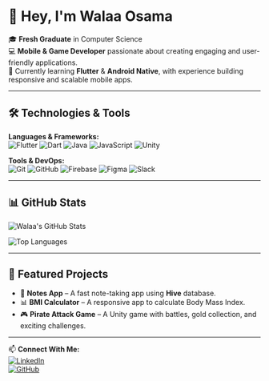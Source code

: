 # 👋 Hey, I'm **Walaa Osama**

🎓 **Fresh Graduate** in Computer Science  
💻 **Mobile & Game Developer** passionate about creating engaging and user-friendly applications.  
🚀 Currently learning **Flutter** & **Android Native**, with experience building responsive and scalable mobile apps.  

---

## 🛠 **Technologies & Tools**

**Languages & Frameworks:**  
![Flutter](https://img.shields.io/badge/-Flutter-02569B?style=flat&logo=flutter)
![Dart](https://img.shields.io/badge/-Dart-0175C2?style=flat&logo=dart)
![Java](https://img.shields.io/badge/-Java-007396?style=flat&logo=java)
![JavaScript](https://img.shields.io/badge/-JavaScript-F7DF1E?style=flat&logo=javascript)
![Unity](https://img.shields.io/badge/-Unity-100000?style=flat&logo=unity)

**Tools & DevOps:**  
![Git](https://img.shields.io/badge/-Git-F05032?style=flat&logo=git)
![GitHub](https://img.shields.io/badge/-GitHub-181717?style=flat&logo=github)
![Firebase](https://img.shields.io/badge/-Firebase-FFCA28?style=flat&logo=firebase)
![Figma](https://img.shields.io/badge/-Figma-F24E1E?style=flat&logo=figma)
![Slack](https://img.shields.io/badge/-Slack-4A154B?style=flat&logo=slack)

---

## 📊 **GitHub Stats**

![Walaa's GitHub Stats](https://github-readme-stats.vercel.app/api?username=Walaa-osama&show_icons=true&theme=radical)  

![Top Languages](https://github-readme-stats.vercel.app/api/top-langs/?username=Walaa-osama&layout=compact&theme=radical)

---

## 📌 **Featured Projects**

- 📱 **Notes App** – A fast note-taking app using **Hive** database.  
- 📊 **BMI Calculator** – A responsive app to calculate Body Mass Index.  
- 🎮 **Pirate Attack Game** – A Unity game with battles, gold collection, and exciting challenges.  

---

📫 **Connect With Me:**  
[![LinkedIn](https://img.shields.io/badge/-LinkedIn-0A66C2?style=flat&logo=linkedin&logoColor=white)](https://linkedin.com/in/YOUR-LINK)  
[![GitHub](https://img.shields.io/badge/-GitHub-181717?style=flat&logo=github&logoColor=white)](https://github.com/Walaa-osama)
